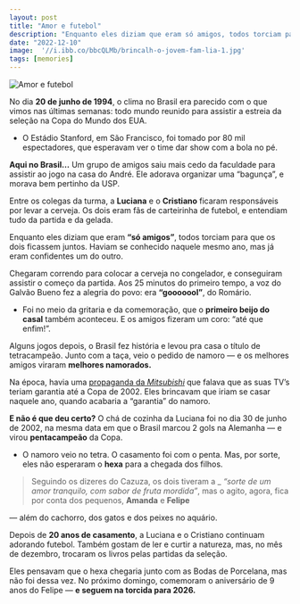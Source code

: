 ```yaml
---
layout: post
title: "Amor e futebol"
description: "Enquanto eles diziam que eram só amigos, todos torciam para que os dois ficassem juntos"
date: "2022-12-10"
image:  '//i.ibb.co/bbcQLMb/brincalh-o-jovem-fam-lia-1.jpg'
tags: [memories]
---
```


![Amor e futebol](https://i1.wp.com/i.ibb.co/bbcQLMb/brincalh-o-jovem-fam-lia-1.jpg?resize=400,225)

No dia **20 de junho de 1994**, o clima no Brasil era parecido com o que vimos nas últimas semanas: todo mundo reunido para assistir a estreia da seleção na Copa do Mundo dos EUA.

-   O Estádio Stanford, em São Francisco, foi tomado por 80 mil espectadores, que esperavam ver o time dar show com a bola no pé.

**Aqui no Brasil…** Um grupo de amigos saiu mais cedo da faculdade para assistir ao jogo na casa do André. Ele adorava organizar uma “bagunça”, e morava bem pertinho da USP.

Entre os colegas da turma, a **Luciana** e o **Cristiano** ficaram responsáveis por levar a cerveja. Os dois eram fãs de carteirinha de futebol, e entendiam tudo da partida e da gelada.

Enquanto eles diziam que eram **“só amigos”**, todos torciam para que os dois ficassem juntos. Haviam se conhecido naquele mesmo ano, mas já eram confidentes um do outro.

Chegaram correndo para colocar a cerveja no congelador, e conseguiram assistir o começo da partida. Aos 25 minutos do primeiro tempo, a voz do Galvão Bueno fez a alegria do povo: era **“gooooool”**, do Romário.

-   Foi no meio da gritaria e da comemoração, que o **primeiro beijo do casal** também aconteceu. E os amigos fizeram um coro: “até que enfim!”.

Alguns jogos depois, o Brasil fez história e levou pra casa o título de tetracampeão. Junto com a taça, veio o pedido de namoro — e os melhores amigos viraram **melhores namorados.**

Na época, havia uma [propaganda da *Mitsubishi*](https://www.youtube.com/watch?v=4lZJaD5NJbw) que falava que as suas TV’s teriam garantia até a Copa de 2002. Eles brincavam que iriam se casar naquele ano, quando acabaria a “garantia” do namoro.

**E não é que deu certo?** O chá de cozinha da Luciana foi no dia 30 de junho de 2002, na mesma data em que o Brasil marcou 2 gols na Alemanha — e virou **pentacampeão** da Copa.

-   O namoro veio no tetra. O casamento foi com o penta. Mas, por sorte, eles não esperaram o **hexa** para a chegada dos filhos.

> Seguindo os dizeres do Cazuza, os dois tiveram a _
> _“sorte de um amor tranquilo, com sabor de fruta mordida”_, 
> mas o agito, agora, fica por conta dos pequenos, **Amanda** e **Felipe** 

— além do cachorro, dos gatos e dos peixes no aquário.

Depois de **20 anos de casamento**, a Luciana e o Cristiano continuam adorando futebol. 
Também gostam de ler e curtir a natureza, mas, no mês de dezembro, trocaram os livros pelas partidas da seleção.

Eles pensavam que o hexa chegaria junto com as Bodas de Porcelana, mas não foi dessa vez. No próximo domingo, comemoram o aniversário de 9 anos do Felipe — **e seguem na torcida para 2026.**
